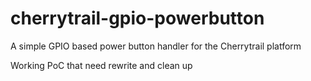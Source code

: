 # cherrytrail-gpio-powerbutton
A simple GPIO based power button handler for the Cherrytrail platform

Working PoC that need rewrite and clean up

